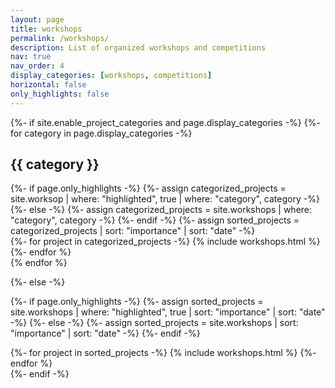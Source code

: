 ```yaml
---
layout: page
title: workshops
permalink: /workshops/
description: List of organized workshops and competitions
nav: true
nav_order: 4
display_categories: [workshops, competitions]
horizontal: false
only_highlights: false
---
```

<!-- workshops.md is linked to _writing directory that contains all competition and workshops details-->


<!-- pages/workshops.md -->
<div class="writing">
{%- if site.enable_project_categories and page.display_categories -%}
  <!-- Display categorized workshops -->
  {%- for category in page.display_categories -%}
  <h2 class="category">{{ category }}</h2>
  {%- if page.only_highlights -%}
    {%- assign categorized_projects = site.worksop | where: "highlighted", true | where: "category", category -%}
  {%- else -%}
    {%- assign categorized_projects = site.workshops | where: "category", category -%}
  {%- endif -%}
  {%- assign sorted_projects = categorized_projects | sort: "importance" | sort: "date" -%}
  <!-- Generate cards for each writing type -->
  <div class="list-style mx-auto">
    {%- for project in categorized_projects -%}
      {% include workshops.html %}
    {%- endfor %}
  </div>
  {% endfor %}

{%- else -%}
<!-- Display writing without categories -->
  {%- if page.only_highlights -%}
  {%- assign sorted_projects = site.workshops | where: "highlighted", true | sort: "importance" | sort: "date" -%}
  {%- else -%}
  {%- assign sorted_projects = site.workshops | sort: "importance" | sort: "date" -%}
  {%- endif -%}
  <!-- Generate cards for each project -->
  <div class="list-style mx-auto">
    {%- for project in sorted_projects -%}
      {% include workshops.html %}
    {%- endfor %}
  </div>
{%- endif -%}

</div>
